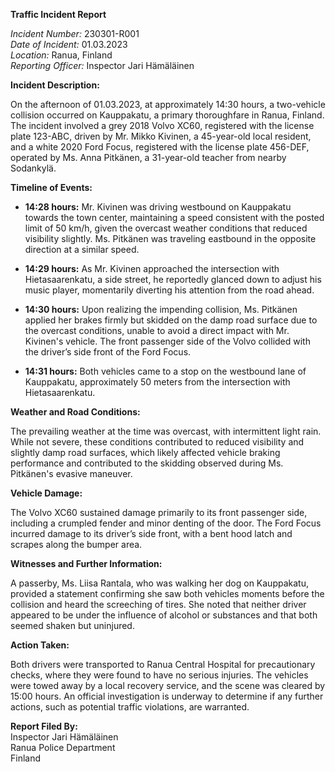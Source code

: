 **Traffic Incident Report**

*Incident Number:* 230301-R001  
*Date of Incident:* 01.03.2023  
*Location:* Ranua, Finland  
*Reporting Officer:* Inspector Jari Hämäläinen  

**Incident Description:**

On the afternoon of 01.03.2023, at approximately 14:30 hours, a two-vehicle collision occurred on Kauppakatu, a primary thoroughfare in Ranua, Finland. The incident involved a grey 2018 Volvo XC60, registered with the license plate 123-ABC, driven by Mr. Mikko Kivinen, a 45-year-old local resident, and a white 2020 Ford Focus, registered with the license plate 456-DEF, operated by Ms. Anna Pitkänen, a 31-year-old teacher from nearby Sodankylä.

**Timeline of Events:**

- **14:28 hours:** Mr. Kivinen was driving westbound on Kauppakatu towards the town center, maintaining a speed consistent with the posted limit of 50 km/h, given the overcast weather conditions that reduced visibility slightly. Ms. Pitkänen was traveling eastbound in the opposite direction at a similar speed.

- **14:29 hours:** As Mr. Kivinen approached the intersection with Hietasaarenkatu, a side street, he reportedly glanced down to adjust his music player, momentarily diverting his attention from the road ahead.

- **14:30 hours:** Upon realizing the impending collision, Ms. Pitkänen applied her brakes firmly but skidded on the damp road surface due to the overcast conditions, unable to avoid a direct impact with Mr. Kivinen's vehicle. The front passenger side of the Volvo collided with the driver’s side front of the Ford Focus.

- **14:31 hours:** Both vehicles came to a stop on the westbound lane of Kauppakatu, approximately 50 meters from the intersection with Hietasaarenkatu.

**Weather and Road Conditions:**

The prevailing weather at the time was overcast, with intermittent light rain. While not severe, these conditions contributed to reduced visibility and slightly damp road surfaces, which likely affected vehicle braking performance and contributed to the skidding observed during Ms. Pitkänen's evasive maneuver.

**Vehicle Damage:**

The Volvo XC60 sustained damage primarily to its front passenger side, including a crumpled fender and minor denting of the door. The Ford Focus incurred damage to its driver’s side front, with a bent hood latch and scrapes along the bumper area.

**Witnesses and Further Information:**

A passerby, Ms. Liisa Rantala, who was walking her dog on Kauppakatu, provided a statement confirming she saw both vehicles moments before the collision and heard the screeching of tires. She noted that neither driver appeared to be under the influence of alcohol or substances and that both seemed shaken but uninjured.

**Action Taken:**

Both drivers were transported to Ranua Central Hospital for precautionary checks, where they were found to have no serious injuries. The vehicles were towed away by a local recovery service, and the scene was cleared by 15:00 hours. An official investigation is underway to determine if any further actions, such as potential traffic violations, are warranted.

**Report Filed By:**  
Inspector Jari Hämäläinen  
Ranua Police Department  
Finland